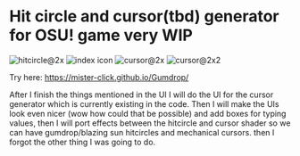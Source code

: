 # Hit circle and cursor(tbd) generator for OSU! game very WIP

![hitcircle@2x](https://github.com/user-attachments/assets/a2a11e1c-e71b-40eb-b9ba-020b3669452e)
![index icon](https://github.com/user-attachments/assets/582b395b-069c-43e9-bd7f-1785d8c60c31)
![cursor@2x](https://github.com/user-attachments/assets/7c925205-9e6e-40af-9ece-c561e6ae2439)
![cursor@2x2](https://github.com/user-attachments/assets/e7559d2e-0a8e-4049-9471-17abae1d0a47)

Try here: https://mister-click.github.io/Gumdrop/

After I finish the things mentioned in the UI I will do the UI for the cursor generator which is currently existing in the code. Then I will make the UIs look even nicer (wow how could that be possible) and add boxes for typing values, then I will port effects between the hitcircle and cursor shader so we can have gumdrop/blazing sun hitcircles and mechanical cursors. then I forgot the other thing I was going to do. 
